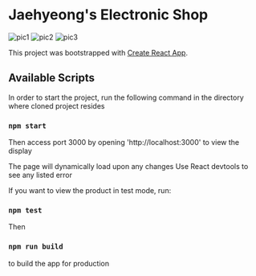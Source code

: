 # Jaehyeong's Electronic Shop

![pic1](https://user-images.githubusercontent.com/32945767/55677836-10b9be80-58a4-11e9-8ae9-a9844e2971af.jpg)
![pic2](https://user-images.githubusercontent.com/32945767/55677837-10b9be80-58a4-11e9-8762-37049d2a481e.jpg)
![pic3](https://user-images.githubusercontent.com/32945767/55677838-10b9be80-58a4-11e9-8b80-663e827cab84.jpg)


This project was bootstrapped with [Create React App](https://github.com/facebook/create-react-app).

## Available Scripts

In order to start the project, run the following command in the directory where
cloned project resides

### `npm start`

Then access port 3000 by opening 'http://localhost:3000' to view the display

The page will dynamically load upon any changes
Use React devtools to see any listed error

If you want to view the product in test mode, run:

### `npm test`

Then

### `npm run build`

to build the app for production
